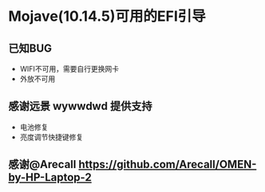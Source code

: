 # Mojave(10.14.5)可用的EFI引导
## 已知BUG

+ WIFI不可用，需要自行更换网卡
+ 外放不可用

## 感谢远景 wywwdwd 提供支持

+ 电池修复  
+ 亮度调节快捷键修复

## 感谢@Arecall https://github.com/Arecall/OMEN-by-HP-Laptop-2 
